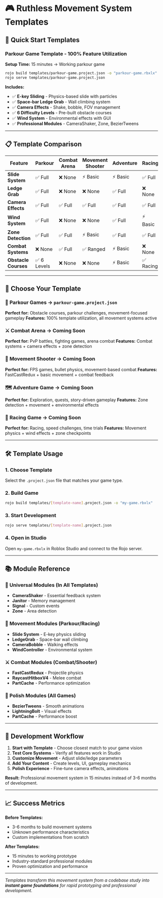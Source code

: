 # 🎮 Ruthless Movement System Templates

## 🚀 Quick Start Templates

### **Parkour Game Template** - 100% Feature Utilization
**Setup Time:** 15 minutes → Working parkour game
```bash
rojo build templates/parkour-game.project.json -o "parkour-game.rbxlx"
rojo serve templates/parkour-game.project.json
```

**Includes:**
- ✅ **E-key Sliding** - Physics-based slide with particles
- ✅ **Space-bar Ledge Grab** - Wall climbing system  
- ✅ **Camera Effects** - Shake, bobble, FOV management
- ✅ **6 Difficulty Levels** - Pre-built obstacle courses
- ✅ **Wind System** - Environmental effects with GUI
- ✅ **Professional Modules** - CameraShaker, Zone, BezierTweens

---

## 📋 Template Comparison

| Feature | Parkour | Combat Arena | Movement Shooter | Adventure | Racing |
|---------|---------|--------------|------------------|-----------|---------|
| **Slide System** | ✅ Full | ❌ None | ⚡ Basic | ⚡ Basic | ✅ Full |
| **Ledge Grab** | ✅ Full | ❌ None | ❌ None | ✅ Full | ❌ None |
| **Camera Effects** | ✅ Full | ✅ Full | ✅ Full | ✅ Full | ✅ Full |
| **Wind System** | ✅ Full | ❌ None | ❌ None | ✅ Full | ⚡ Basic |
| **Zone Detection** | ✅ Full | ✅ Full | ⚡ Basic | ✅ Full | ✅ Full |
| **Combat Systems** | ❌ None | ✅ Full | ✅ Ranged | ⚡ Basic | ❌ None |
| **Obstacle Courses** | ✅ 6 Levels | ❌ None | ❌ None | ⚡ Basic | ✅ Racing |

---

## 🎯 Choose Your Template

### 🏃 **Parkour Games** → `parkour-game.project.json`
**Perfect for:** Obstacle courses, parkour challenges, movement-focused gameplay
**Features:** 100% template utilization, all movement systems active

### ⚔️ **Combat Arena** → Coming Soon
**Perfect for:** PvP battles, fighting games, arena combat
**Features:** Combat systems + camera effects + zone detection

### 🎯 **Movement Shooter** → Coming Soon  
**Perfect for:** FPS games, bullet physics, movement-based combat
**Features:** FastCastRedux + basic movement + combat feedback

### 🗺️ **Adventure Game** → Coming Soon
**Perfect for:** Exploration, quests, story-driven gameplay
**Features:** Zone detection + movement + environmental effects

### 🏁 **Racing Game** → Coming Soon
**Perfect for:** Racing, speed challenges, time trials
**Features:** Movement physics + wind effects + zone checkpoints

---

## 🛠️ Template Usage

### 1. **Choose Template**
Select the `.project.json` file that matches your game type.

### 2. **Build Game**
```bash
rojo build templates/[template-name].project.json -o "my-game.rbxlx"
```

### 3. **Start Development**
```bash
rojo serve templates/[template-name].project.json
```

### 4. **Open in Studio**
Open `my-game.rbxlx` in Roblox Studio and connect to the Rojo server.

---

## 📚 Module Reference

### **🌟 Universal Modules** (In All Templates)
- **CameraShaker** - Essential feedback system
- **Janitor** - Memory management  
- **Signal** - Custom events
- **Zone** - Area detection

### **🏃 Movement Modules** (Parkour/Racing)
- **Slide System** - E-key physics sliding
- **LedgeGrab** - Space-bar wall climbing
- **CameraBobble** - Walking effects
- **WindController** - Environmental system

### **⚔️ Combat Modules** (Combat/Shooter)
- **FastCastRedux** - Projectile physics
- **RaycastHitboxV4** - Melee combat
- **PartCache** - Performance optimization

### **🎨 Polish Modules** (All Games)
- **BezierTweens** - Smooth animations
- **LightningBolt** - Visual effects
- **PartCache** - Performance boost

---

## 🎯 Development Workflow

1. **Start with Template** - Choose closest match to your game vision
2. **Test Core Systems** - Verify all features work in Studio
3. **Customize Movement** - Adjust slide/ledge parameters
4. **Add Your Content** - Create levels, UI, gameplay mechanics
5. **Polish Experience** - Fine-tune camera effects, animations

**Result:** Professional movement system in 15 minutes instead of 3-6 months of development.

---

## 📈 Success Metrics

**Before Templates:**
- 3-6 months to build movement systems
- Unknown performance characteristics
- Custom implementations from scratch

**After Templates:**
- 15 minutes to working prototype
- Industry-standard professional modules
- Proven optimization and performance

---

*Templates transform this movement system from a codebase study into **instant game foundations** for rapid prototyping and professional development.*